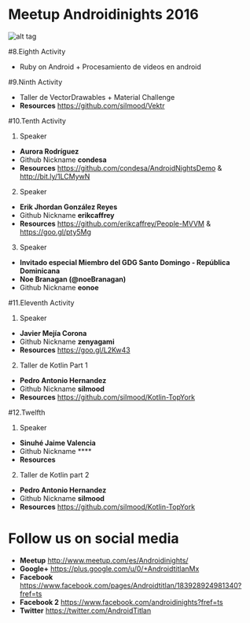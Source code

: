 # Meetup Androidinights 2016 

![alt tag](https://avatars1.githubusercontent.com/u/10427704?v=3&s=400)

#8.Eighth Activity

* Ruby on Android + Procesamiento de videos en android

#9.Ninth Activity 

* Taller de VectorDrawables + Material Challenge
* **Resources** https://github.com/silmood/Vektr

#10.Tenth Activity 

1. Speaker 
  * **Aurora Rodríguez**
  * Github Nickname **condesa** 
  * **Resources** https://github.com/condesa/AndroidNightsDemo & http://bit.ly/1LCMywN
2. Speaker 
  * **Erik Jhordan González Reyes**
  * Github Nickname **erikcaffrey** 
  * **Resources** https://github.com/erikcaffrey/People-MVVM & https://goo.gl/pty5Mg
3. Speaker 
  * **Invitado especial Miembro del GDG Santo Domingo - República Dominicana**
  * **Noe Branagan (@noeBranagan)**
  * Github Nickname **eonoe** 
  
#11.Eleventh Activity 

1. Speaker 
  * **Javier Mejía Corona**
  * Github Nickname **zenyagami**
  * **Resources** https://goo.gl/L2Kw43
  
2. Taller de Kotlin Part 1
 * **Pedro Antonio Hernandez**
 * Github Nickname **silmood** 
 * **Resources** https://github.com/silmood/Kotlin-TopYork
 
#12.Twelfth

1. Speaker 
  * **Sinuhé Jaime Valencia**
  * Github Nickname ****
  * **Resources** 
  
2. Taller de Kotlin part 2
 * **Pedro Antonio Hernandez**
 * Github Nickname **silmood** 
 * **Resources** https://github.com/silmood/Kotlin-TopYork

# Follow us on social media 

 * **Meetup** http://www.meetup.com/es/Androidinights/
 * **Google+** https://plus.google.com/u/0/+AndroidtitlanMx
 * **Facebook** https://www.facebook.com/pages/Androidtitlan/183928924981340?fref=ts
 * **Facebook 2** https://www.facebook.com/androidinights?fref=ts
 * **Twitter** https://twitter.com/AndroidTitlan

